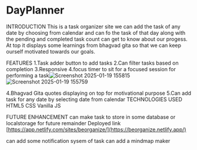 # DayPlanner

INTRODUCTION
This is a task organizer site we can add the task of any date by choosing from calendar and can fo the task of that day along with the pending and completed task count
can get to know about our progess.
At top it displays some learnings from bhagvad gita so that we can keep ourself motivated towards our goals.


FEATURES
1.Task adder button to add tasks
2.Can filter tasks based on completion
3.Responsive
4.focus timer to sit for a focused session for performing a task![Screenshot 2025-01-19 155815](https://github.com/user-attachments/assets/c2712cd6-5a07-4142-974f-4fa0c6447ff4)
![Screenshot 2025-01-19 155759](https://github.com/user-attachments/assets/35935f81-080e-4f2f-9570-8f9e1620d5da)

4.Bhagvad Gita quotes displaying on top for motivational purpose
5.Can add task for any date by selecting date from calendar
TECHNOLOGIES USED
HTML5
CSS
Vanilla JS




FUTURE ENHANCEMENT
can make task to store in some database or localstorage for future remainder
Deployed link [https://app.netlify.com/sites/beorganize/](https://beorganize.netlify.app/)

can add some notification sysem of task
can add a mindmap maker


